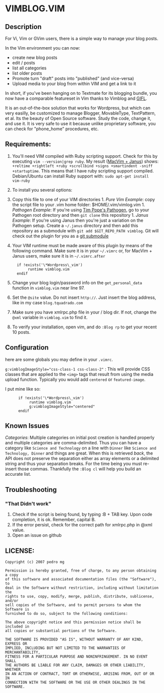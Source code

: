 # VIMBLOG.VIM

## Description

For Vi, Vim or GVim users, there is a simple way to manage your blog
posts.

In the Vim environment you can now:

* create new blog posts
* edit / posts
* list all categories
* list older posts
* Promote turn "draft" posts into "published" (and vice-versa)
* Upload media to your blog from within VIM and get a link to it

In short, if you've been hanging on to Textmate for its blogging bundle,
you now have a comparable featureset in Vim thanks to Vimblog and
[GIFL](http://github.com/sgharms/gifl).

It is an out-of-the-box solution that works for Wordpress, but which can
very easilly, be customized to manage Blogger, MovableType, TextPattern,
et al.  Its the beauty of Open Source software. Study the code, change
it, and use it. It is very safe to use it because unlike proprietary
software, you can check for "phone\_home" procedures, etc.

##  Requirements:

1.   You'll need VIM compiled with Ruby scripting support.  Check for
     this by executing `vim --version|grep ruby`. My result ([MacVim +
Janus](https://github.com/carlhuda/janus)) shows: `+reltime +rightleft +ruby +scrollbind +signs +smartindent -sniff +startuptime`.  This means that I have ruby scripting support compiled.  Debian/Ubuntu can install Ruby support with: `sudo apt-get install vim-ruby`
1.  To install you several options:
  1.  Copy this file to one of your VIM directories
    1.  *Pure Vim Example*: copy the script file to your .vim home folder: $HOME/.vim/vimlog.vim
    1.  *Pathogen Example*:  If you're using [Tim Pope's
        Pathogen](http://www.vim.org/scripts/script.php?script_id=2332),
go to your Pathogen root directory and then `git clone` this repository
    1.  *Janus Example*:  If you're using Janus then you're just a
        variation on the Pathogen setup.  Create a `~/.janus` directory
and then add this repository as a submodule with `git add
$GIT_REPO_PATH vimblog`.  Git will check out the plugin for you as a
[git submodule](http://book.git-scm.com/5_submodules.html)
1.  Your VIM runtime must be made aware of this plugin by means of the
    following command.  Make sure it is in your `~/.vimrc` or, for
MacVim + Janus users, make sure it is in `~/.vimrc.after`

          if !exists('\*Wordpress\_vim')
               runtime vimblog.vim
          endif

1.  Change your blog login/password info on the `get_personal_data`
    function in `vimblog.vim` near line 97.
1.  Set the `@site` value. Do not insert `http://`. Just insert the blog
    address, like in my case `blog.tquadrado.com`
1.  Make sure you have xmlrpc.php file in your / blog dir. If not,
    change the `@xml` variable in `vimblog.vim` to find it.
1.  To verify your installation, open vim, and do `:Blog rp` to get your
    recent 10 posts.

## Configuration

here are some globals you may define in your `.vimrc`.

`g:vimblogImageStyle="css-class-1 css-class-2"` : This will provide CSS
classes that are applied to the `<img>` tags that result from using the
media upload function.  Typically you would add `centered` or
`featured-image`.

I put mine like so:

          if !exists('\*Wordpress\_vim')
               runtime vimblog.vim
               g:vimblogImageStyle="centered"
          endif

## Known Issues

*Categories*:  Multiple categories on initial post creation is handled
properly and multiple categories are comma-delimited.  Thus you can have
a category like `Science and Technology` on a line with `Dinner` like
`Science and Technology, Dinner` and things are great.  When this is
retrieved *back*, the API does not preserve the separation either as
array elements or a delimited string and thus your separation breaks.
For the time being you must re-insert those commas.  Thankfully the
`:Blog cl` will help you build an accurate list.

## Troubleshooting

### "That Didn't work"
1.  Check if the script is being found, by typing :B + TAB key. Upon code completion, it is ok. Remember, capital B.
1.  If the error persist, check for the correct path for xmlrpc.php in @xml value.
1.  Open an issue on github

## LICENSE:

    Copyright (c) 2007 pedro mg

    Permission is hereby granted, free of charge, to any person obtaining a copy
    of this software and associated documentation files (the "Software"), to
    deal in the Software without restriction, including without limitation the
    rights to use, copy, modify, merge, publish, distribute, sublicense, and/or
    sell copies of the Software, and to permit persons to whom the Software is
    furnished to do so, subject to the following conditions:

    The above copyright notice and this permission notice shall be included in
    all copies or substantial portions of the Software.

    THE SOFTWARE IS PROVIDED "AS IS", WITHOUT WARRANTY OF ANY KIND, EXPRESS OR
    IMPLIED, INCLUDING BUT NOT LIMITED TO THE WARRANTIES OF MERCHANTABILITY,
    FITNESS FOR A PARTICULAR PURPOSE AND NONINFRINGEMENT. IN NO EVENT SHALL
    THE AUTHORS BE LIABLE FOR ANY CLAIM, DAMAGES OR OTHER LIABILITY, WHETHER
    IN AN ACTION OF CONTRACT, TORT OR OTHERWISE, ARISING FROM, OUT OF OR IN
    CONNECTION WITH THE SOFTWARE OR THE USE OR OTHER DEALINGS IN THE SOFTWARE.
